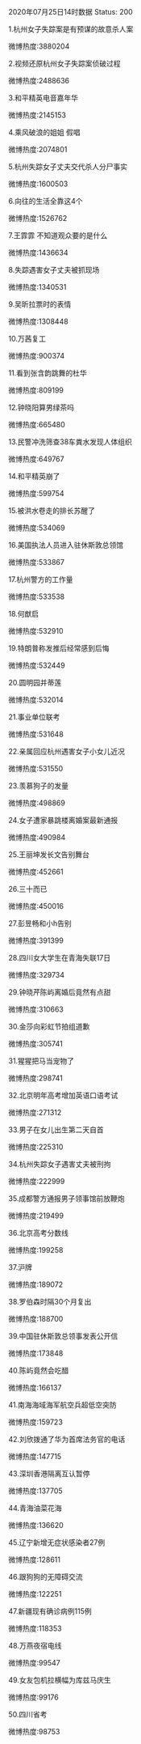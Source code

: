 2020年07月25日14时数据
Status: 200

1.杭州女子失踪案是有预谋的故意杀人案

微博热度:3880204

2.视频还原杭州女子失踪案侦破过程

微博热度:2488636

3.和平精英电音嘉年华

微博热度:2145153

4.乘风破浪的姐姐 假唱

微博热度:2074801

5.杭州失踪女子丈夫交代杀人分尸事实

微博热度:1600503

6.向往的生活全靠这4个

微博热度:1526762

7.王霏霏 不知道观众要的是什么

微博热度:1436634

8.失踪遇害女子丈夫被抓现场

微博热度:1340531

9.吴昕拉票时的表情

微博热度:1308448

10.万茜复工

微博热度:900374

11.看到张含韵跳舞的杜华

微博热度:809199

12.钟晓阳算男绿茶吗

微博热度:665480

13.民警冲洗筛查38车粪水发现人体组织

微博热度:649767

14.和平精英崩了

微博热度:599754

15.被洪水卷走的排长苏醒了

微博热度:534069

16.美国执法人员进入驻休斯敦总领馆

微博热度:533867

17.杭州警方的工作量

微博热度:533538

18.何猷启

微博热度:532910

19.特朗普称发推后经常感到后悔

微博热度:532449

20.圆明园并蒂莲

微博热度:532014

21.事业单位联考

微博热度:531648

22.亲属回应杭州遇害女子小女儿近况

微博热度:531550

23.羡慕狗子的发量

微博热度:498869

24.女子遭家暴跳楼离婚案最新通报

微博热度:490984

25.王丽坤发长文告别舞台

微博热度:452661

26.三十而已

微博热度:450016

27.彭昱畅和小h告别

微博热度:391399

28.四川女大学生在青海失联17日

微博热度:329734

29.钟晓芹陈屿离婚后竟然有点甜

微博热度:310663

30.金莎向彩虹节拍组道歉

微博热度:305741

31.猩猩把马当宠物了

微博热度:298741

32.北京明年高考增加英语口语考试

微博热度:271312

33.男子在女儿出生第二天自首

微博热度:225310

34.杭州失踪女子遇害丈夫被刑拘

微博热度:222999

35.成都警方通报男子领事馆前放鞭炮

微博热度:219499

36.北京高考分数线

微博热度:199258

37.沪牌

微博热度:189072

38.罗伯森时隔30个月复出

微博热度:188700

39.中国驻休斯敦总领事发表公开信

微博热度:173848

40.陈屿竟然会吃醋

微博热度:166137

41.南海海域海军航空兵超低空突防

微博热度:159723

42.刘欣拨通了华为首席法务官的电话

微博热度:147715

43.深圳香港隔离互认暂停

微博热度:137705

44.青海油菜花海

微博热度:136620

45.辽宁新增无症状感染者27例

微博热度:128611

46.跟狗狗的无障碍交流

微博热度:122251

47.新疆现有确诊病例115例

微博热度:118353

48.万燕夜宿电线

微博热度:99547

49.女友包机拉横幅为库兹马庆生

微博热度:99176

50.四川省考

微博热度:98753

